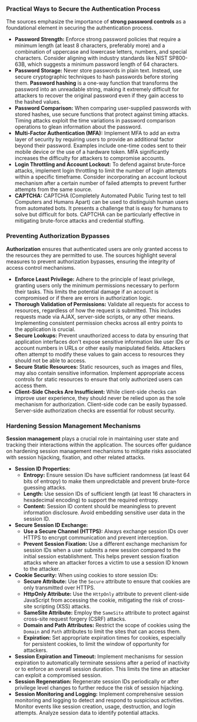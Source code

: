 ### Practical Ways to Secure the Authentication Process

The sources emphasize the importance of **strong password controls** as a foundational element in securing the authentication process.

- **Password Strength:** Enforce strong password policies that require a minimum length (at least 8 characters, preferably more) and a combination of uppercase and lowercase letters, numbers, and special characters. Consider aligning with industry standards like NIST SP800-63B, which suggests a minimum password length of 64 characters.
- **Password Storage:** Never store passwords in plain text. Instead, use secure cryptographic techniques to hash passwords before storing them. **Password hashing** is a one-way function that transforms the password into an unreadable string, making it extremely difficult for attackers to recover the original password even if they gain access to the hashed values.
- **Password Comparison:** When comparing user-supplied passwords with stored hashes, use secure functions that protect against timing attacks. Timing attacks exploit the time variations in password comparison operations to glean information about the password.
- **Multi-Factor Authentication (MFA):** Implement MFA to add an extra layer of security by requiring users to provide an additional factor beyond their password. Examples include one-time codes sent to their mobile device or the use of a hardware token. MFA significantly increases the difficulty for attackers to compromise accounts.
- **Login Throttling and Account Lockout:** To defend against brute-force attacks, implement login throttling to limit the number of login attempts within a specific timeframe. Consider incorporating an account lockout mechanism after a certain number of failed attempts to prevent further attempts from the same source.
- **CAPTCHA:** CAPTCHA (Completely Automated Public Turing test to tell Computers and Humans Apart) can be used to distinguish human users from automated bots. It presents a challenge that is easy for humans to solve but difficult for bots. CAPTCHA can be particularly effective in mitigating brute-force attacks and credential stuffing.

### Preventing Authorization Bypasses

**Authorization** ensures that authenticated users are only granted access to the resources they are permitted to use. The sources highlight several measures to prevent authorization bypasses, ensuring the integrity of access control mechanisms.

- **Enforce Least Privilege:** Adhere to the principle of least privilege, granting users only the minimum permissions necessary to perform their tasks. This limits the potential damage if an account is compromised or if there are errors in authorization logic.
- **Thorough Validation of Permissions:** Validate all requests for access to resources, regardless of how the request is submitted. This includes requests made via AJAX, server-side scripts, or any other means. Implementing consistent permission checks across all entry points to the application is crucial.
- **Secure Lookups:** Prevent unauthorized access to data by ensuring that application interfaces don't expose sensitive information like user IDs or account numbers in URLs or other easily manipulated fields. Attackers often attempt to modify these values to gain access to resources they should not be able to access.
- **Secure Static Resources:** Static resources, such as images and files, may also contain sensitive information. Implement appropriate access controls for static resources to ensure that only authorized users can access them.
- **Client-Side Checks Are Insufficient:** While client-side checks can improve user experience, they should never be relied upon as the sole mechanism for authorization. Client-side code can be easily bypassed. Server-side authorization checks are essential for robust security.

### Hardening Session Management Mechanisms

**Session management** plays a crucial role in maintaining user state and tracking their interactions within the application. The sources offer guidance on hardening session management mechanisms to mitigate risks associated with session hijacking, fixation, and other related attacks.

- **Session ID Properties:**
    - **Entropy:** Ensure session IDs have sufficient randomness (at least 64 bits of entropy) to make them unpredictable and prevent brute-force guessing attacks.
    - **Length:** Use session IDs of sufficient length (at least 16 characters in hexadecimal encoding) to support the required entropy.
    - **Content:** Session ID content should be meaningless to prevent information disclosure. Avoid embedding sensitive user data in the session ID.
- **Secure Session ID Exchange:**
    - **Use a Secure Channel (HTTPS):** Always exchange session IDs over HTTPS to encrypt communication and prevent interception.
    - **Prevent Session Fixation:** Use a different exchange mechanism for session IDs when a user submits a new session compared to the initial session establishment. This helps prevent session fixation attacks where an attacker forces a victim to use a session ID known to the attacker.
- **Cookie Security:** When using cookies to store session IDs:
    - **Secure Attribute:** Use the `Secure` attribute to ensure that cookies are only transmitted over HTTPS.
    - **HttpOnly Attribute:** Use the `HttpOnly` attribute to prevent client-side JavaScript from accessing the cookie, mitigating the risk of cross-site scripting (XSS) attacks.
    - **SameSite Attribute:** Employ the `SameSite` attribute to protect against cross-site request forgery (CSRF) attacks.
    - **Domain and Path Attributes:** Restrict the scope of cookies using the `Domain` and `Path` attributes to limit the sites that can access them.
    - **Expiration:** Set appropriate expiration times for cookies, especially for persistent cookies, to limit the window of opportunity for attackers.
- **Session Expiration and Timeout:** Implement mechanisms for session expiration to automatically terminate sessions after a period of inactivity or to enforce an overall session duration. This limits the time an attacker can exploit a compromised session.
- **Session Regeneration:** Regenerate session IDs periodically or after privilege level changes to further reduce the risk of session hijacking.
- **Session Monitoring and Logging:** Implement comprehensive session monitoring and logging to detect and respond to suspicious activities. Monitor events like session creation, usage, destruction, and login attempts. Analyze session data to identify potential attacks.